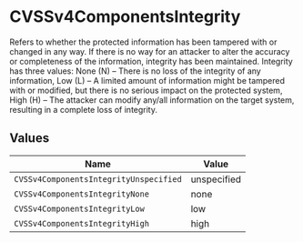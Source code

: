 # CVSSv4ComponentsIntegrity

Refers to whether the protected information has been tampered with or changed in any way. If there is no way for an attacker to alter the accuracy or completeness of the information, integrity has been maintained. Integrity has three values: None (N) – There is no loss of the integrity of any information, Low (L) – A limited amount of information might be tampered with or modified, but there is no serious impact on the protected system, High (H) – The attacker can modify any/all information on the target system, resulting in a complete loss of integrity.


## Values

| Name                                   | Value                                  |
| -------------------------------------- | -------------------------------------- |
| `CVSSv4ComponentsIntegrityUnspecified` | unspecified                            |
| `CVSSv4ComponentsIntegrityNone`        | none                                   |
| `CVSSv4ComponentsIntegrityLow`         | low                                    |
| `CVSSv4ComponentsIntegrityHigh`        | high                                   |